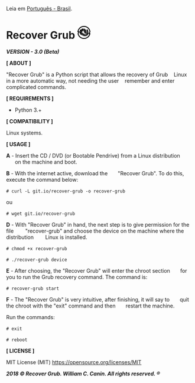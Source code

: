 Leia em [Português - Brasil](https://github.com/williamcanin/recover-grub/blob/master/README-PtBr.md).


# Recover Grub <img src="https://raw.githubusercontent.com/williamcanin/recover-grub/master/logotype/recover-grub-icon.png" alt="Recover Grub Logotype" width="7%" height="7%"/>

***VERSION - 3.0 (Beta)***



**[ ABOUT ]**

  "Recover Grub" is a Python script that allows the recovery of Grub
   Linux in a more automatic way, not needing the user
   remember and enter complicated commands.

**[ REQUIREMENTS ]**

  - Python 3.+

**[ COMPATIBILITY ]**

  Linux systems.

**[ USAGE ]**

  **A** - Insert the CD / DVD (or Bootable Pendrive) from a Linux distribution
      on the machine and boot.

  **B** - With the internet active, download the
      "Recover Grub". To do this, execute the command below:

  ~~~shell
  # curl -L git.io/recover-grub -o recover-grub
  ~~~

  ou

  ~~~shell
  # wget git.io/recover-grub
  ~~~

  **D** -  With "Recover Grub" in hand, the next step is to give permission for the file
       "recover-grub" and choose the device on the machine where the distribution
       Linux is installed.

  ~~~shell
  # chmod +x recover-grub
  ~~~
  ~~~shell
  # ./recover-grub device
  ~~~

  **E** - After choosing, the "Recover Grub" will enter the chroot section
      for you to run the Grub recovery command. The command is:

  ~~~shell
  # recover-grub start
  ~~~

  **F** - The "Recover Grub" is very intuitive, after finishing, it will say to
      quit the chroot with the "exit" command and then
      restart the machine.

  Run the commands:

  ~~~shell
  # exit
  ~~~
  ~~~shell
  # reboot
  ~~~

**[ LICENSE ]**

  MIT License (MIT)
  https://opensource.org/licenses/MIT


 ***2018 © Recover Grub. William C. Canin. All rights reserved. ®***
